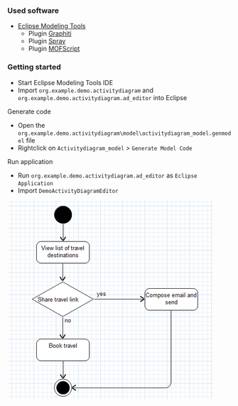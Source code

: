 

### Used software

* [Eclipse Modeling Tools](http://www.eclipse.org/downloads/packages/eclipse-modeling-tools/keplerr)
    * Plugin [Graphiti](http://www.eclipse.org/graphiti/)
    * Plugin [Spray](https://code.google.com/a/eclipselabs.org/p/spray/)
    * Plugin [MOFScript](http://www.eclipse.org/gmt/mofscript/)

### Getting started

* Start Eclipse Modeling Tools IDE
* Import `org.example.demo.activitydiagram` and `org.example.demo.activitydiagram.ad_editor` into Eclipse

Generate code
* Open the `org.example.demo.activitydiagram\model\activitydiagram_model.genmodel` file
* Rightclick on `Activitydiagram_model` > `Generate Model Code`

Run application
* Run `org.example.demo.activitydiagram.ad_editor` as `Eclipse Application`
* Import `DemoActivityDiagramEditor`


![Demo_ActivityDiagramEditor](_images/Demo_ActivityDiagramEditor.png)